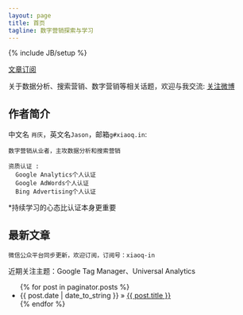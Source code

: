 ```yaml
---
layout: page
title: 首页
tagline: 数字营销探索与学习
---
```

{% include JB/setup %}

[文章订阅](/rss.xml)

关于数据分析、搜索营销、数字营销等相关话题，欢迎与我交流: [关注微博](http://weibo.com/1282922154)

## 作者简介

中文名 `肖庆`，英文名`Jason`，邮箱`g#xiaoq.in`:
    
    数字营销从业者，主攻数据分析和搜索营销
    
    资质认证 :
      Google Analytics个人认证
      Google AdWords个人认证
      Bing Advertising个人认证

*持续学习的心态比认证本身更重要
    
## 最新文章

    微信公众平台同步更新，欢迎订阅，订阅号：xiaoq-in

近期关注主题：Google Tag Manager、Universal Analytics

<ul class="posts">
  {% for post in paginator.posts %}
    <li><span>{{ post.date | date_to_string }}</span> &raquo; <a href="{{ BASE_PATH }}{{ post.url }}">{{ post.title }}</a></li>
  {% endfor %}
</ul>
